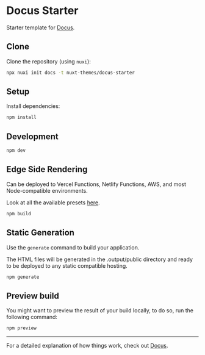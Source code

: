 # Docus Starter

Starter template for [Docus](https://docus.dev).

## Clone

Clone the repository (using `nuxi`):

```bash
npx nuxi init docs -t nuxt-themes/docus-starter
```

## Setup

Install dependencies:

```bash
npm install
```

## Development

```bash
npm dev
```

## Edge Side Rendering

Can be deployed to Vercel Functions, Netlify Functions, AWS, and most Node-compatible environments.

Look at all the available presets [here](https://nuxt.com/docs/getting-started/deployment#presets).

```bash
npm build
```

## Static Generation

Use the `generate` command to build your application.

The HTML files will be generated in the .output/public directory and ready to be deployed to any static compatible hosting.

```bash
npm generate
```

## Preview build

You might want to preview the result of your build locally, to do so, run the following command:

```bash
npm preview
```

---

For a detailed explanation of how things work, check out [Docus](https://docus.dev).
